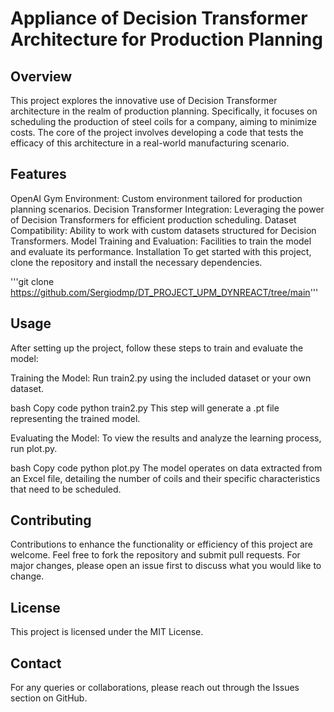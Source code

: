 
# Appliance of Decision Transformer Architecture for Production Planning
## Overview
This project explores the innovative use of Decision Transformer architecture in the realm of production planning. Specifically, it focuses on scheduling the production of steel coils for a company, aiming to minimize costs. The core of the project involves developing a code that tests the efficacy of this architecture in a real-world manufacturing scenario.

## Features
OpenAI Gym Environment: Custom environment tailored for production planning scenarios.
Decision Transformer Integration: Leveraging the power of Decision Transformers for efficient production scheduling.
Dataset Compatibility: Ability to work with custom datasets structured for Decision Transformers.
Model Training and Evaluation: Facilities to train the model and evaluate its performance.
Installation
To get started with this project, clone the repository and install the necessary dependencies.

'''git clone https://github.com/Sergiodmp/DT_PROJECT_UPM_DYNREACT/tree/main'''

## Usage
After setting up the project, follow these steps to train and evaluate the model:

Training the Model: Run train2.py using the included dataset or your own dataset.

bash
Copy code
python train2.py
This step will generate a .pt file representing the trained model.

Evaluating the Model: To view the results and analyze the learning process, run plot.py.

bash
Copy code
python plot.py
The model operates on data extracted from an Excel file, detailing the number of coils and their specific characteristics that need to be scheduled.

## Contributing
Contributions to enhance the functionality or efficiency of this project are welcome. Feel free to fork the repository and submit pull requests. For major changes, please open an issue first to discuss what you would like to change.

## License
This project is licensed under the MIT License.

## Contact
For any queries or collaborations, please reach out through the Issues section on GitHub.

